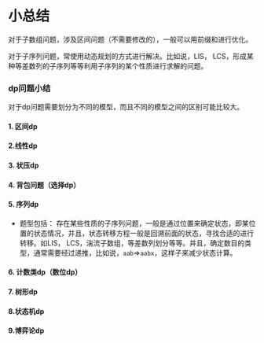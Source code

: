 # 小总结

对于子数组问题，涉及区间问题（不需要修改的），一般可以用前缀和进行优化。

对于子序列问题，常使用动态规划的方式进行解决。比如说，LIS， LCS，形成某种等差数列的子序列等等利用子序列的某个性质进行求解的问题。



### dp问题小结

对于dp问题需要划分为不同的模型，而且不同的模型之间的区别可能比较大。

#### 1. 区间dp

#### 2.线性dp

#### 3. 状压dp

#### 4.  背包问题（选择dp）

#### 5. 序列dp

- 题型包括： 存在某些性质的子序列问题，一般是通过位置来确定状态，即某位置的状态情况，并且，状态转移方程一般是回溯前面的状态，寻找合适的进行转移。如LIS， LCS，湍流子数组，等差数列划分等等。并且，确定数目的类型，通常需要经过递推，比如说，`aab`=>`aabx`，这样子来减少状态计算。

#### 6. 计数类dp（数位dp）

#### 7. 树形dp

#### 8.状态机dp

#### 9.博弈论dp













### 

